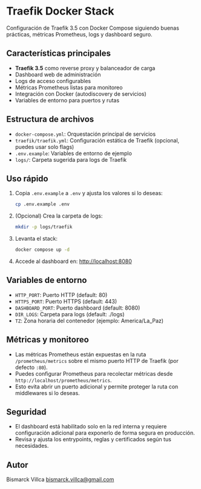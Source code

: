 # Traefik Docker Stack

Configuración de Traefik 3.5 con Docker Compose siguiendo buenas prácticas, métricas Prometheus, logs y dashboard seguro.

## Características principales
- **Traefik 3.5** como reverse proxy y balanceador de carga
- Dashboard web de administración
- Logs de acceso configurables
- Métricas Prometheus listas para monitoreo
- Integración con Docker (autodiscovery de servicios)
- Variables de entorno para puertos y rutas

## Estructura de archivos
- `docker-compose.yml`: Orquestación principal de servicios
- `traefik/traefik.yml`: Configuración estática de Traefik (opcional, puedes usar solo flags)
- `.env.example`: Variables de entorno de ejemplo
- `logs/`: Carpeta sugerida para logs de Traefik

## Uso rápido
1. Copia `.env.example` a `.env` y ajusta los valores si lo deseas:
	```sh
	cp .env.example .env
	```
2. (Opcional) Crea la carpeta de logs:
	```sh
	mkdir -p logs/traefik
	```
3. Levanta el stack:
	```sh
	docker compose up -d
	```
4. Accede al dashboard en: [http://localhost:8080](http://localhost:8080)


## Variables de entorno
- `HTTP_PORT`: Puerto HTTP (default: 80)
- `HTTPS_PORT`: Puerto HTTPS (default: 443)
- `DASHBOARD_PORT`: Puerto dashboard (default: 8080)
- `DIR_LOGS`: Carpeta para logs (default: ./logs)
- `TZ`: Zona horaria del contenedor (ejemplo: America/La_Paz)


## Métricas y monitoreo
- Las métricas Prometheus están expuestas en la ruta `/prometheus/metrics` sobre el mismo puerto HTTP de Traefik (por defecto `:80`).
- Puedes configurar Prometheus para recolectar métricas desde `http://localhost/prometheus/metrics`.
- Esto evita abrir un puerto adicional y permite proteger la ruta con middlewares si lo deseas.

## Seguridad
- El dashboard está habilitado solo en la red interna y requiere configuración adicional para exponerlo de forma segura en producción.
- Revisa y ajusta los entrypoints, reglas y certificados según tus necesidades.

## Autor
Bismarck Villca <bismarck.villca@gmail.com>
